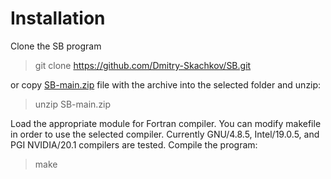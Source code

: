 # Installation

Clone the SB program

> git clone https://github.com/Dmitry-Skachkov/SB.git

or copy [SB-main.zip](https://github.com/Dmitry-Skachkov/SB/archive/refs/heads/main.zip) file with the archive into the selected folder and unzip:

> unzip SB-main.zip

Load the appropriate module for Fortran compiler. You can modify makefile in order to use the selected compiler. Currently GNU/4.8.5, Intel/19.0.5, and PGI NVIDIA/20.1 compilers are tested. Compile the program:

> make
  
